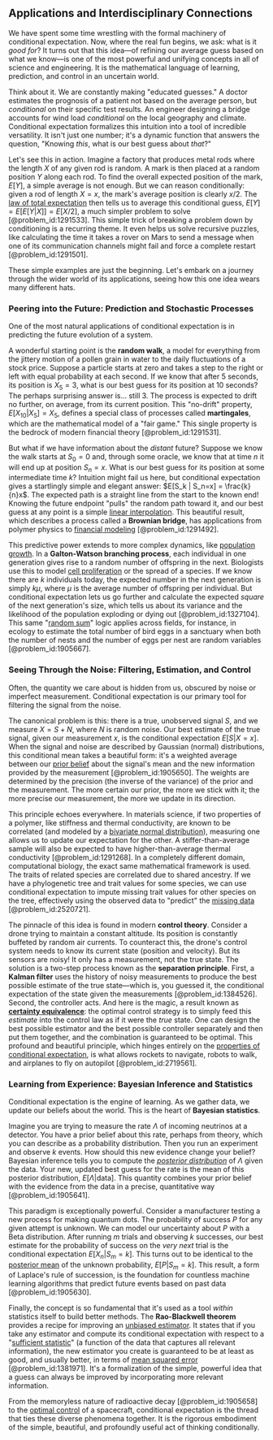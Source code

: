 ## Applications and Interdisciplinary Connections

We have spent some time wrestling with the formal machinery of conditional expectation. Now, where the real fun begins, we ask: what is it *good for*? It turns out that this idea—of refining our average guess based on what we know—is one of the most powerful and unifying concepts in all of science and engineering. It is the mathematical language of learning, prediction, and control in an uncertain world.

Think about it. We are constantly making "educated guesses." A doctor estimates the prognosis of a patient not based on the average person, but *conditional* on their specific test results. An engineer designing a bridge accounts for wind load *conditional* on the local geography and climate. Conditional expectation formalizes this intuition into a tool of incredible versatility. It isn't just one number; it's a dynamic function that answers the question, "Knowing *this*, what is our best guess about *that*?"

Let's see this in action. Imagine a factory that produces metal rods where the length $X$ of any given rod is random. A mark is then placed at a random position $Y$ along each rod. To find the overall expected position of the mark, $E[Y]$, a simple average is not enough. But we can reason conditionally: given a rod of length $X=x$, the mark's average position is clearly $x/2$. The [law of total expectation](@article_id:267435) then tells us to average this conditional guess, $E[Y] = E[E[Y|X]] = E[X/2]$, a much simpler problem to solve [@problem_id:1291533]. This simple trick of breaking a problem down by conditioning is a recurring theme. It even helps us solve recursive puzzles, like calculating the time it takes a rover on Mars to send a message when one of its communication channels might fail and force a complete restart [@problem_id:1291501].

These simple examples are just the beginning. Let's embark on a journey through the wider world of its applications, seeing how this one idea wears many different hats.

### Peering into the Future: Prediction and Stochastic Processes

One of the most natural applications of conditional expectation is in predicting the future evolution of a system.

A wonderful starting point is the **random walk**, a model for everything from the jittery motion of a pollen grain in water to the daily fluctuations of a stock price. Suppose a particle starts at zero and takes a step to the right or left with equal probability at each second. If we know that after 5 seconds, its position is $X_5 = 3$, what is our best guess for its position at 10 seconds? The perhaps surprising answer is... still 3. The process is expected to drift no further, on average, from its current position. This "no-drift" property, $E[X_{10}|X_5] = X_5$, defines a special class of processes called **martingales**, which are the mathematical model of a "fair game." This single property is the bedrock of modern financial theory [@problem_id:1291531].

But what if we have information about the *distant* future? Suppose we know the walk starts at $S_0=0$ and, through some oracle, we know that at time $n$ it will end up at position $S_n=x$. What is our best guess for its position at some intermediate time $k$? Intuition might fail us here, but conditional expectation gives a startlingly simple and elegant answer: $E[S_k | S_n=x] = \frac{k}{n}x$. The expected path is a straight line from the start to the known end! Knowing the future endpoint "pulls" the random path toward it, and our best guess at any point is a simple [linear interpolation](@article_id:136598). This beautiful result, which describes a process called a **Brownian bridge**, has applications from polymer physics to [financial modeling](@article_id:144827) [@problem_id:1291492].

This predictive power extends to more complex dynamics, like [population growth](@article_id:138617). In a **Galton-Watson branching process**, each individual in one generation gives rise to a random number of offspring in the next. Biologists use this to model [cell proliferation](@article_id:267878) or the spread of a species. If we know there are $k$ individuals today, the expected number in the next generation is simply $k\mu$, where $\mu$ is the average number of offspring per individual. But conditional expectation lets us go further and calculate the expected *square* of the next generation's size, which tells us about its variance and the likelihood of the population exploding or dying out [@problem_id:1327104]. This same "[random sum](@article_id:269175)" logic applies across fields, for instance, in ecology to estimate the total number of bird eggs in a sanctuary when both the number of nests and the number of eggs per nest are random variables [@problem_id:1905667].

### Seeing Through the Noise: Filtering, Estimation, and Control

Often, the quantity we care about is hidden from us, obscured by noise or imperfect measurement. Conditional expectation is our primary tool for filtering the signal from the noise.

The canonical problem is this: there is a true, unobserved signal $S$, and we measure $X = S + N$, where $N$ is random noise. Our best estimate of the true signal, given our measurement $x$, is the conditional expectation $E[S | X=x]$. When the signal and noise are described by Gaussian (normal) distributions, this conditional mean takes a beautiful form: it's a weighted average between our [prior belief](@article_id:264071) about the signal's mean and the new information provided by the measurement [@problem_id:1905650]. The weights are determined by the precision (the inverse of the variance) of the prior and the measurement. The more certain our prior, the more we stick with it; the more precise our measurement, the more we update in its direction.

This principle echoes everywhere. In materials science, if two properties of a polymer, like stiffness and thermal conductivity, are known to be correlated (and modeled by a [bivariate normal distribution](@article_id:164635)), measuring one allows us to update our expectation for the other. A stiffer-than-average sample will also be expected to have higher-than-average thermal conductivity [@problem_id:1291268]. In a completely different domain, computational biology, the exact same mathematical framework is used. The traits of related species are correlated due to shared ancestry. If we have a phylogenetic tree and trait values for some species, we can use conditional expectation to impute missing trait values for other species on the tree, effectively using the observed data to "predict" the [missing data](@article_id:270532) [@problem_id:2520721].

The pinnacle of this idea is found in modern **control theory**. Consider a drone trying to maintain a constant altitude. Its position is constantly buffeted by random air currents. To counteract this, the drone's control system needs to know its current state (position and velocity). But its sensors are noisy! It only has a measurement, not the true state. The solution is a two-step process known as the **separation principle**. First, a **Kalman filter** uses the history of noisy measurements to produce the best possible estimate of the true state—which is, you guessed it, the conditional expectation of the state given the measurements [@problem_id:1384526]. Second, the controller acts. And here is the magic, a result known as **[certainty equivalence](@article_id:146867)**: the optimal control strategy is to simply feed this *estimate* into the control law as if it were the *true* state. One can design the best possible estimator and the best possible controller separately and then put them together, and the combination is guaranteed to be optimal. This profound and beautiful principle, which hinges entirely on the [properties of conditional expectation](@article_id:265527), is what allows rockets to navigate, robots to walk, and airplanes to fly on autopilot [@problem_id:2719561].

### Learning from Experience: Bayesian Inference and Statistics

Conditional expectation is the engine of learning. As we gather data, we update our beliefs about the world. This is the heart of **Bayesian statistics**.

Imagine you are trying to measure the rate $\Lambda$ of incoming neutrinos at a detector. You have a prior belief about this rate, perhaps from theory, which you can describe as a probability distribution. Then you run an experiment and observe $k$ events. How should this new evidence change your belief? Bayesian inference tells you to compute the *[posterior distribution](@article_id:145111)* of $\Lambda$ given the data. Your new, updated best guess for the rate is the mean of this posterior distribution, $E[\Lambda | \text{data}]$. This quantity combines your prior belief with the evidence from the data in a precise, quantitative way [@problem_id:1905641].

This paradigm is exceptionally powerful. Consider a manufacturer testing a new process for making quantum dots. The probability of success $P$ for any given attempt is unknown. We can model our uncertainty about $P$ with a Beta distribution. After running $m$ trials and observing $k$ successes, our best estimate for the probability of success on the *very next* trial is the conditional expectation $E[X_{n} | S_m=k]$. This turns out to be identical to the [posterior mean](@article_id:173332) of the unknown probability, $E[P | S_m=k]$. This result, a form of Laplace's rule of succession, is the foundation for countless machine learning algorithms that predict future events based on past data [@problem_id:1905630].

Finally, the concept is so fundamental that it's used as a tool *within* statistics itself to build better methods. The **Rao-Blackwell theorem** provides a recipe for improving an [unbiased estimator](@article_id:166228). It states that if you take any estimator and compute its conditional expectation with respect to a "[sufficient statistic](@article_id:173151)" (a function of the data that captures all relevant information), the new estimator you create is guaranteed to be at least as good, and usually better, in terms of [mean squared error](@article_id:276048) [@problem_id:1381971]. It's a formalization of the simple, powerful idea that a guess can always be improved by incorporating more relevant information.

From the memoryless nature of radioactive decay [@problem_id:1905658] to the [optimal control](@article_id:137985) of a spacecraft, conditional expectation is the thread that ties these diverse phenomena together. It is the rigorous embodiment of the simple, beautiful, and profoundly useful act of thinking conditionally.